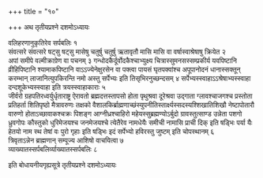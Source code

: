 +++
title = "१०"

+++
अथ तृतीयप्रश्ने दशमोऽध्यायः

वलिहरणानुकृतिरेव सर्पबलिः १   
संवत्सरे संवत्सरे षट्सु षट्सु
मासेषु चतुर्षु चतुर्षु ऋतावृतौ मासि मासि वा वर्षास्वाश्रेषाषु
क्रियेत २   
अपां समीपे वल्मीक्राग्रेण वा पचनम् ३
गन्धोदकैर्दूर्वोदकैश्चाभ्युक्ष्य
चित्रास्सुमनसस्सम्प्रकीर्य यवपिष्टानि व्रीहिपिष्टानि
श्यामाकपिष्टानि वाऽऽज्येनेक्षुरसेन वा पक्त्वा पायसं घृतपक्वांश्च
अपूपानोदनं धानास्सक्तून् करम्भान् लाजानित्युपकिरन्ति नमो अस्तु
सर्पेभ्यः इति तिसृभिरनुच्छन्दसम् ४
सर्पेभ्यस्स्वाहाऽऽश्रेषाभ्यस्स्वाहा
दन्दशूकेभ्यस्स्वाहा इति त्रयस्स्वाहाकाराः ५   
जीर्वरो
ग्रहपतिरध्वर्युर्धृताराष्ट्र
ऐरावतो ब्रह्मदत्तस्तापसो होता पृथुश्रवा दूरेश्रवा उद्गाता
ग्लावश्चाजगश्च प्रस्तोता प्रतिहर्ता शितिपृष्ठो
मैत्रावरुणः तक्षको
वैशालकिर्ब्राह्मणाच्छंस्युपनीतिस्तार्क्ष्यस्सदस्यश्शिखातिशिखौ
नेष्टापोतारौ वारुणो होताऽच्छावाकश्चक्रः पिशङ्ग आग्नीध्रश्चाहिरो
महेयस्सुब्रह्मण्योऽर्बुदो ग्रावस्तुत्साण्ड उन्नेता
पशगो ध्रुवगोपः कौस्तुको धुरिमेजयश्च जनमेजयश्चे त्येतैरेव
नामधेयैः समीची नामासि प्राची दिक् इति षड्भिः पर्या यैः
हेतयो नाम स्थ तेषां वः पुरो गृहाः इति षड्भिः इदं सर्पेभ्यो हविरस्तु
जुष्टम् इति चोपस्थानम् ६   
त्रिवृताऽन्नेन ब्राह्मणान् सम्पूज्य आशिषो
वाचयित्वा ७   
व्याख्यातस्सर्पबलिर्व्याख्यातस्सर्पबलिः ८   

इति बोधायनीयगृह्यसूत्रे तृतीयप्रश्ने दशमोऽध्यायः
